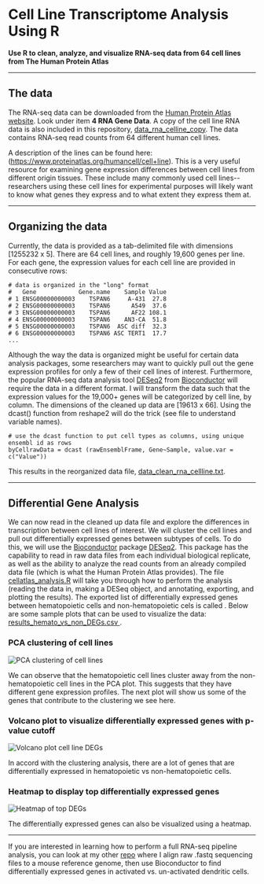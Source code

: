 # Cell Line Transcriptome Analysis Using R

**Use R to clean, analyze, and visualize RNA-seq data from 64 cell lines from The Human Protein Atlas**

---
## The data

The RNA-seq data can be downloaded from the [Human Protein Atlas website](https://www.proteinatlas.org/about/download). Look under item **4 RNA Gene Data**. A copy of the cell line RNA data is also included in this repository,  [data_rna_celline_copy](https://github.com/erilu/R-Cell-Line-Transcriptome-Analysis/blob/master/data_rna_celline_copy.tsv). The data contains RNA-seq read counts from 64 different human cell lines.

A description of the lines can be found here: (https://www.proteinatlas.org/humancell/cell+line). This is a very useful resource for examining gene expression differences between cell lines from different origin tissues. These include many commonly used cell lines--researchers using these cell lines for experimental purposes will likely want to know what genes they express and to what extent they express them at.

---
## Organizing the data

Currently, the data is provided as a tab-delimited file with dimensions [1255232 x 5]. There are 64 cell lines, and roughly 19,600 genes per line. For each gene, the expression values for each cell line are provided in consecutive rows:

```
# data is organized in the "long" format
#   Gene            Gene.name    Sample Value
# 1 ENSG00000000003    TSPAN6     A-431  27.8
# 2 ENSG00000000003    TSPAN6      A549  37.6
# 3 ENSG00000000003    TSPAN6      AF22 108.1
# 4 ENSG00000000003    TSPAN6    AN3-CA  51.8
# 5 ENSG00000000003    TSPAN6  ASC diff  32.3
# 6 ENSG00000000003    TSPAN6 ASC TERT1  17.7
...
```

Although the way the data is organized might be useful for certain data analysis packages, some researchers may want to quickly pull out the gene expression profiles for only a few of their cell lines of interest. Furthermore, the popular RNA-seq data analysis tool [DESeq2](https://bioconductor.org/packages/release/bioc/html/DESeq2.html) from [Bioconductor](https://www.bioconductor.org/help/workflows/rnaseqGene/) will require the data in a different format. I will transform the data such that the expression values for the 19,000+ genes will be categorized by cell line, by column. The dimensions of the cleaned up data are [19613 x 66]. Using the dcast() function from reshape2 will do the trick (see file to understand variable names).

```
# use the dcast function to put cell types as columns, using unique ensembl id as rows
byCellrawData = dcast (rawEnsemblFrame, Gene~Sample, value.var = c("Value"))
```
This results in the reorganized data file, [data_clean_rna_cellline.txt](https://github.com/erilu/R-Cell-Line-Transcriptome-Analysis/blob/master/data_clean_rna_cellline.txt).

---

## Differential Gene Analysis

We can now read in the cleaned up data file and explore the differences in transcription between cell lines of interest. We will cluster the cell lines and pull out differentially expressed genes between subtypes of cells. To do this, we will use the [Bioconductor](https://www.bioconductor.org/help/workflows/rnaseqGene/) package [DESeq2](https://bioconductor.org/packages/release/bioc/html/DESeq2.html). This package has the capability to read in raw data files from each individual biological replicate, as well as the ability to analyze the read counts from an already compiled data file (which is what the Human Protein Atlas provides). The file [cellatlas_analysis.R](https://github.com/erilu/R-Cell-Line-Transcriptome-Analysis/blob/master/cellatlas_analysis.R) will take you through how to perform the analysis (reading the data in, making a DESeq object, and annotating, exporting, and plotting the results). The exported list of differentially expressed genes between hematopoietic cells and non-hematopoietic cels is called . Below are some sample plots that can be used to visualize the data: [results_hemato_vs_non_DEGs.csv	](https://github.com/erilu/R-Cell-Line-Transcriptome-Analysis/blob/master/results_hemato_vs_non_DEGs.csv).

### PCA clustering of cell lines

![PCA clustering of cell lines](https://github.com/erilu/R-Cell-Line-Transcriptome-Analysis/blob/master/results_PCA_cluster_hemato_vs_non.png)

We can observe that the hematopoietic cell lines cluster away from the non-hematopoietic cell lines in the PCA plot. This suggests that they have different gene expression profiles. The next plot will show us some of the genes that contribute to the clustering we see here.

### Volcano plot to visualize differentially expressed genes with p-value cutoff

![Volcano plot cell line DEGs](https://github.com/erilu/R-Cell-Line-Transcriptome-Analysis/blob/master/results_volcano_plot_DEGs.png)

In accord with the clustering analysis, there are a lot of genes that are differentially expressed in hematopoietic vs non-hematopoietic cells.

### Heatmap to display top differentially expressed genes

![Heatmap of top DEGs](https://github.com/erilu/R-Cell-Line-Transcriptome-Analysis/blob/master/results_heatmap_top50_DEGs_ggplot2.png)

The differentially expressed genes can also be visualized using a heatmap.

---

If you are interested in learning how to perform a full RNA-seq pipeline analysis, you can look at my other [repo](https://github.com/erilu/Complete-RNA-seq-Pipeline-Transcriptome-Analysis) where I align raw .fastq sequencing files to a mouse reference genome, then use Bioconductor to find differentially expressed genes in activated vs. un-activated dendritic cells.
